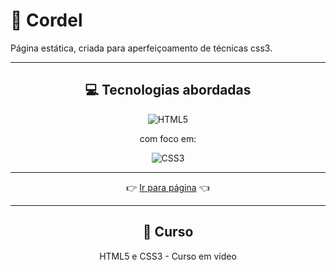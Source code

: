 # 🏰 Cordel

Página estática, criada para aperfeiçoamento de técnicas css3.

----

<div align="center">

## 💻 Tecnologias abordadas

![HTML5](https://img.shields.io/badge/html5-%23E34F26.svg?style=for-the-badge&logo=html5&logoColor=white)

  com foco em:
  
![CSS3](https://img.shields.io/badge/css3-%231572B6.svg?style=for-the-badge&logo=css3&logoColor=white)

----

👉 [Ir para página](https://raimonesbarros.github.io/Cordel/) 👈

----

## 📖 Curso

HTML5 e CSS3 - Curso em vídeo

</div>
